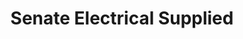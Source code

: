 ---
title: "Senate Electrical Supplied"
url: /edinburgh/senate-electrical-supplied/
shop: Elektronik
---